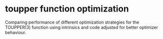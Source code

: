 toupper function optimization
=============================

Comparing performance of different optimization strategies for the TOUPPER(3)
function using intrinsics and code adjusted for better optimizer behaviour.
